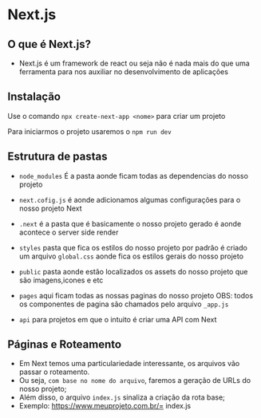 # Next.js

## O que é Next.js?
* Next.js é um framework de react ou seja não é nada mais do que uma ferramenta para nos auxiliar no desenvolvimento de aplicações 

## Instalação

Use o comando `npx create-next-app <nome>` para criar um projeto

Para iniciarmos o projeto usaremos o `npm run dev`
## Estrutura de pastas 

* `node_modules` É a pasta aonde ficam todas as dependencias do nosso projeto

* `next.cofig.js` é aonde adicionamos algumas configurações para o nosso projeto Next

* `.next` é a pasta que é basicamente o nosso projeto gerado é aonde acontece o server side render

* `styles` pasta que fica os estilos do nosso projeto por padrão é criado um arquivo `global.css` aonde fica os estilos gerais do nosso projeto

* `public` pasta aonde estão localizados os assets do nosso projeto que são imagens,icones e etc

* `pages` aqui ficam todas as nossas paginas do nosso projeto
OBS: todos os componentes de pagina são chamados pelo arquivo `_app.js`

* `api` para projetos em que o intuito é criar uma API com Next

## Páginas e Roteamento

* Em Next temos uma particulariedade interessante, os arquivos vão passar o roteamento.
* Ou seja, `com base no nome do arquivo`, faremos a geração de URLs do nosso projeto;
* Além disso, o arquivo `index.js` sinaliza a criação da rota base;
* Exemplo: https://www.meuprojeto.com.br/= index.js